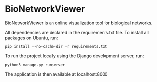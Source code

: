 # BioNetworkViewer

BioNetworkViewer is an online visualization tool for biological networks. 

All dependencies are declared in the requirements.txt file. To install all packages on Ubuntu, run:

```pip install --no-cache-dir -r requirements.txt```

To run the project locally using the Django development server, run:

```python3 manage.py runserver```

The application is then available at localhost:8000
